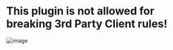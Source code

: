 # This plugin is not allowed for breaking 3rd Party Client rules!
![image](https://user-images.githubusercontent.com/16457802/218289249-484d3953-267f-41b1-95f5-e79b6ecc41c3.png)
